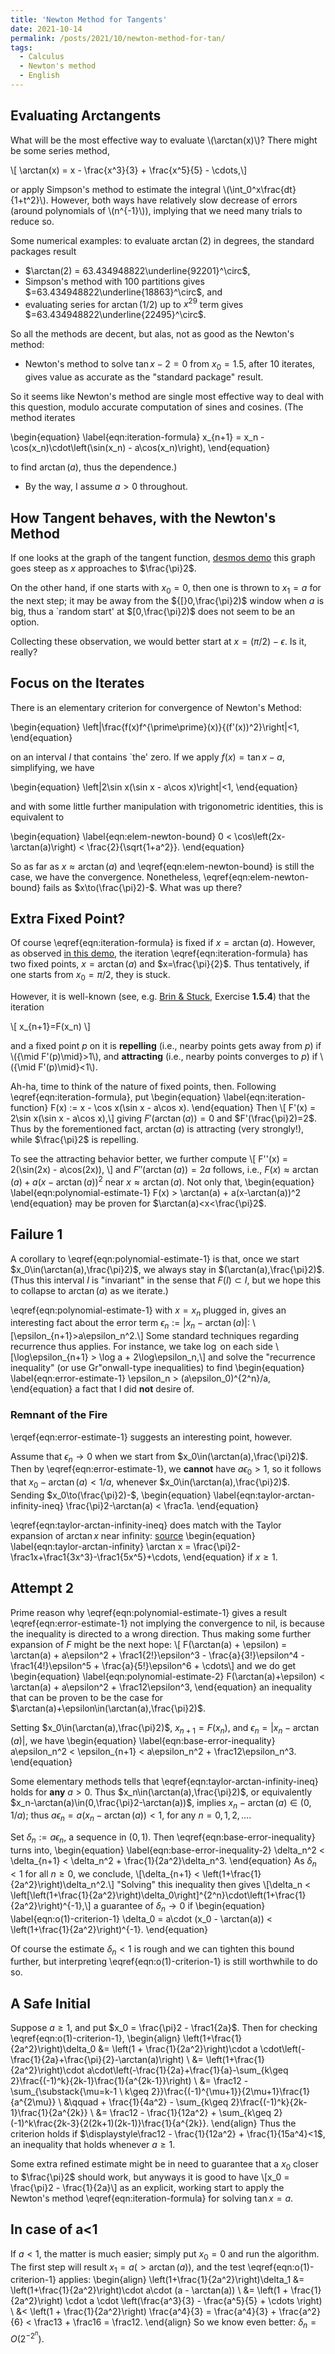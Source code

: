 ```yaml
---
title: 'Newton Method for Tangents'
date: 2021-10-14
permalink: /posts/2021/10/newton-method-for-tan/
tags:
  - Calculus
  - Newton's method
  - English
---
```


## Evaluating Arctangents

What will be the most effective way to evaluate \\(\arctan(x)\\)? There might be some series method,

\\[ \arctan(x) = x - \frac{x^3}{3} + \frac{x^5}{5} - \cdots,\\]

or apply Simpson's method to estimate the integral \\(\int_0^x\frac{dt}{1+t^2}\\). 
However, both ways have relatively slow decrease of errors (around polynomials of \\(n^{-1}\\)),
implying that we need many trials to reduce so. 

Some numerical examples: to evaluate $\arctan(2)$ in degrees, the standard packages result

 * $\arctan(2) = 63.434948822\underline{92201}^\circ$,
 * Simpson's method with 100 partitions gives $=63.434948822\underline{18863}^\circ$, and
 * evaluating series for $\arctan(1/2)$ up to $x^{29}$ term gives $=63.434948822\underline{22495}^\circ$.

So all the methods are decent, but alas, not as good as the Newton's method:

 * Newton's method to solve $\tan x - 2 = 0$ from $x_0=1.5$, after 10 iterates, gives value as accurate as the "standard package" result.

So it seems like Newton's method are single most effective way to deal with this question, modulo accurate computation of sines and cosines. (The method iterates

\begin{equation}
\label{eqn:iteration-formula}
x_{n+1} = x_n - \cos(x_n)\cdot\left(\sin(x_n) - a\cos(x_n)\right),
\end{equation}

to find $\arctan(a)$, thus the dependence.)

 - By the way, I assume $a>0$ throughout.

## How Tangent behaves, with the Newton's Method

If one looks at the graph of the tangent function, [desmos demo](https://www.desmos.com/calculator/grtzepj49c) 
this graph goes steep as $x$ approaches to $\frac{\pi}2$.

On the other hand, if one starts with $x_0=0$, then one is thrown to $x_1=a$ for the next step; 
it may be away from the ${[}0,\frac{\pi}2)$ window when $a$ is big, thus a `random start' at $[0,\frac{\pi}2)$ does not seem to be an option.

Collecting these observation, we would better start at $x=(\pi/2)-\epsilon$. Is it, really?

## Focus on the Iterates

There is an elementary criterion for convergence of Newton's Method:

\begin{equation}
\left|\frac{f(x)f^{\prime\prime}(x)}{(f'(x))^2}\right|<1,
\end{equation}

on an interval $I$ that contains `the' zero. If we apply $f(x)=\tan x - a$, simplifying, we have

\begin{equation}
\left|2\sin x(\sin x - a\cos x)\right|<1,
\end{equation}

and with some little further manipulation with trigonometric identities, this is equivalent to

\begin{equation}
\label{eqn:elem-newton-bound}
0 < \cos\left(2x-\arctan(a)\right) < \frac{2}{\sqrt{1+a^2}}.
\end{equation}

So as far as $x\approx\arctan(a)$ and \eqref{eqn:elem-newton-bound} is still the case, we have the convergence. 
Nonetheless, \eqref{eqn:elem-newton-bound} fails as $x\to(\frac{\pi}2)-$. What was up there?

## Extra Fixed Point?

Of course \eqref{eqn:iteration-formula} is fixed if $x=\arctan(a)$. However, as observed [in this demo](https://www.desmos.com/calculator/3giqmuazik), the iteration \eqref{eqn:iteration-formula} has two fixed points, $x=\arctan(a)$ and $x=\frac{\pi}{2}$. Thus tentatively, if one starts from $x_0=\pi/2$, they is stuck.

However, it is well-known (see, e.g. [Brin & Stuck](https://doi.org/10.1017/CBO9780511755316), Exercise **1.5.4**) that the iteration

\\[ x_{n+1}=F(x_n) \\]

and a fixed point $p$ on it is **repelling** (i.e., nearby points gets away from $p$) if \\({\mid F'(p)\mid}>1\\), and **attracting** (i.e., nearby points converges to $p$) if \\({\mid F'(p)\mid}<1\\). 

Ah-ha, time to think of the nature of fixed points, then. Following \eqref{eqn:iteration-formula}, put
\begin{equation}
  \label{eqn:iteration-function}
  F(x) := x - \cos x(\sin x - a\cos x).
\end{equation}
Then
\\[ F'(x) = 2\sin x(\sin x - a\cos x),\\]
giving $F'(\arctan(a)) = 0$ and $F'(\frac{\pi}2)=2$. Thus by the forementioned fact, $\arctan(a)$ is attracting (very strongly!), while $\frac{\pi}2$ is repelling.

To see the attracting behavior better, we further compute
\\[ F''(x) = 2(\sin(2x) - a\cos(2x)), \\]
and $F''(\arctan(a)) = 2a$ follows, i.e., $F(x)\approx \arctan(a) + a(x-\arctan(a))^2$ near $x\approx\arctan(a)$. Not only that,
\begin{equation}
\label{eqn:polynomial-estimate-1}
F(x) > \arctan(a) + a(x-\arctan(a))^2 
\end{equation}
may be proven for $\arctan(a)<x<\frac{\pi}2$.

## Failure 1

A corollary to \eqref{eqn:polynomial-estimate-1} is that, once we start $x_0\in(\arctan(a),\frac{\pi}2)$, we always stay in $(\arctan(a),\frac{\pi}2)$. (Thus this interval $I$ is "invariant" in the sense that $F(I)\subset I$, but we hope this to collapse to $\arctan(a)$ as we iterate.)

\eqref{eqn:polynomial-estimate-1} with $x=x_n$ plugged in, gives an interesting fact about the error term $\epsilon_n:=|x_n-\arctan(a)|$:
\\[\epsilon_{n+1}>a\epsilon_n^2.\\]
Some standard techniques regarding recurrence thus applies. For instance, we take $\log$ on each side
\\[\log\epsilon_{n+1} > \log a + 2\log\epsilon_n,\\]
and solve the "recurrence inequality" (or use Gr\"onwall-type inequalities) to find
\begin{equation}
\label{eqn:error-estimate-1}
\epsilon_n > (a\epsilon_0)^{2^n}/a,
\end{equation}
a fact that I did **not** desire of.

### Remnant of the Fire

\erqef{eqn:error-estimate-1} suggests an interesting point, however.

Assume that $\epsilon_n\to 0$ when we start from $x_0\in(\arctan(a),\frac{\pi}2)$. Then by \eqref{eqn:error-estimate-1}, we **cannot** have $a\epsilon_0>1$, so it follows that $x_0-\arctan(a) < 1/a$, whenever $x_0\in(\arctan(a),\frac{\pi}2)$. Sending $x_0\to(\frac{\pi}2)-$,
\begin{equation}
\label{eqn:taylor-arctan-infinity-ineq}
  \frac{\pi}2-\arctan(a) < \frac1a.
\end{equation}

\eqref{eqn:taylor-arctan-infinity-ineq} does match with the Taylor expansion of $\arctan x$ near infinity: [source](https://mathhelpforum.com/threads/taylor-expansion-of-arctan-x-at-infinity.168163/)
\begin{equation}
\label{eqn:taylor-arctan-infinity}
\arctan x = \frac{\pi}2-\frac1x+\frac1{3x^3}-\frac1{5x^5}+\cdots,
\end{equation}
if $x\geq 1$.

## Attempt 2

Prime reason why \eqref{eqn:polynomial-estimate-1} gives a result \eqref{eqn:error-estimate-1} not implying the convergence to nil, is because the inequality is directed to a wrong direction. Thus making some further expansion of $F$ might be the next hope:
\\[ F(\arctan(a) + \epsilon) = \arctan(a) + a\epsilon^2 + \frac1{2!}\epsilon^3 - \frac{a}{3!}\epsilon^4 - \frac1{4!}\epsilon^5 + \frac{a}{5!}\epsilon^6 + \cdots\\]
and we do get
\begin{equation}
\label{eqn:polynomial-estimate-2}
F(\arctan(a)+\epsilon) < \arctan(a) + a\epsilon^2 + \frac12\epsilon^3,
\end{equation}
an inequality that can be proven to be the case for $\arctan(a)+\epsilon\in(\arctan(a),\frac{\pi}2)$.

Setting $x_0\in(\arctan(a),\frac{\pi}2)$, $x_{n+1}=F(x_n)$, and $\epsilon_n = |x_n-\arctan(a)|$, we have
\begin{equation}
\label{eqn:base-error-inequality}
a\epsilon_n^2 < \epsilon_{n+1} < a\epsilon_n^2 + \frac12\epsilon_n^3.
\end{equation}

Some elementary methods tells that \eqref{eqn:taylor-arctan-infinity-ineq} holds for **any** $a>0$. 
Thus $x_n\in(\arctan(a),\frac{\pi}2)$, or equivalently $x_n-\arctan(a)\in(0,\frac{\pi}2-\arctan(a))$, implies $x_n-\arctan(a)\in(0,1/a)$; 
thus $a\epsilon_n=a(x_n-\arctan(a))<1$, for any $n=0,1,2,\ldots$.

Set $\delta_n := a\epsilon_n$, a sequence in $(0,1)$. Then \eqref{eqn:base-error-inequality} turns into,
\begin{equation}
\label{eqn:base-error-inequality-2}
\delta_n^2 < \delta_{n+1} < \delta_n^2 + \frac{1}{2a^2}\delta_n^3.
\end{equation}
As $\delta_n<1$ for all $n\geq 0$, we conclude,
\\[\delta_{n+1} < \left(1+\frac{1}{2a^2}\right)\delta_n^2.\\]
"Solving" this inequality then gives
\\[\delta_n < \left[\left(1+\frac{1}{2a^2}\right)\delta_0\right]^{2^n}\cdot\left(1+\frac{1}{2a^2}\right)^{-1},\\]
a guarantee of $\delta_n\to 0$ if
\begin{equation}
\label{eqn:o(1)-criterion-1}
\delta_0 = a\cdot (x_0 - \arctan(a)) < \left(1+\frac{1}{2a^2}\right)^{-1}.
\end{equation}

Of course the estimate $\delta_n<1$ is rough and we can tighten this bound further, but interpreting \eqref{eqn:o(1)-criterion-1} is still worthwhile to do so.

## A Safe Initial

Suppose $a\geq 1$, and put $x_0 = \frac{\pi}2 - \frac1{2a}$. Then for checking \eqref{eqn:o(1)-criterion-1},
\begin{align}
\left(1+\frac{1}{2a^2}\right)\delta_0 &= \left(1 + \frac{1}{2a^2}\right)\cdot a \cdot\left(-\frac{1}{2a}+\frac{\pi}{2}-\arctan(a)\right) \\
 &= \left(1+\frac{1}{2a^2}\right)\cdot a\cdot\left(-\frac{1}{2a}+\frac{1}{a}-\sum_{k\geq 2}\frac{(-1)^k}{2k-1}\frac{1}{a^{2k-1}}\right) \\
 &= \frac12 - \sum_{\substack{\mu=k-1 \\ k\geq 2}}\frac{(-1)^{\mu+1}}{2\mu+1}\frac{1}{a^{2\mu}} \\
 &\qquad + \frac{1}{4a^2} - \sum_{k\geq 2}\frac{(-1)^k}{2k-1}\frac{1}{2a^{2k}} \\
 &= \frac12 - \frac{1}{12a^2} + \sum_{k\geq 2}(-1)^k\frac{2k-3}{2(2k+1)(2k-1)}\frac{1}{a^{2k}}.
\end{align}
Thus the criterion holds if $\displaystyle\frac12 - \frac{1}{12a^2} + \frac{1}{15a^4}<1$, an inequality that holds whenever $a\geq 1$.

Some extra refined estimate might be in need to guarantee that a $x_0$ closer to $\frac{\pi}2$ should work, but anyways it is good to have
\\[x_0 = \frac{\pi}2 - \frac{1}{2a}\\]
as an explicit, working start to apply the Newton's method \eqref{eqn:iteration-formula} for solving $\tan x = a$.

## In case of a<1

If $a<1$, the matter is much easier; simply put $x_0=0$ and run the algorithm. The first step will result $x_1=a(>\arctan(a))$, and the test \eqref{eqn:o(1)-criterion-1} applies:
\begin{align}
\left(1+\frac{1}{2a^2}\right)\delta_1 &= \left(1+\frac{1}{2a^2}\right)\cdot a\cdot (a - \arctan(a)) \\
 &= \left(1 + \frac{1}{2a^2}\right) \cdot a \cdot \left(\frac{a^3}{3} - \frac{a^5}{5} + \cdots \right) \\
 &< \left(1 + \frac{1}{2a^2}\right) \frac{a^4}{3} = \frac{a^4}{3} + \frac{a^2}{6} < \frac13 + \frac16 = \frac12.
\end{align}
So we know even better: $\delta_n=O(2^{-2^n})$.
